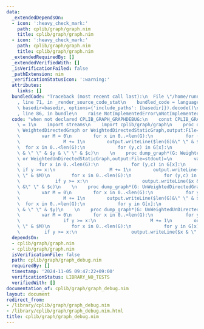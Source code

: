 ```yaml
---
data:
  _extendedDependsOn:
  - icon: ':heavy_check_mark:'
    path: cplib/graph/graph.nim
    title: cplib/graph/graph.nim
  - icon: ':heavy_check_mark:'
    path: cplib/graph/graph.nim
    title: cplib/graph/graph.nim
  _extendedRequiredBy: []
  _extendedVerifiedWith: []
  _isVerificationFailed: false
  _pathExtension: nim
  _verificationStatusIcon: ':warning:'
  attributes:
    links: []
  bundledCode: "Traceback (most recent call last):\n  File \"/home/runner/.local/lib/python3.10/site-packages/onlinejudge_verify/documentation/build.py\"\
    , line 71, in _render_source_code_stat\n    bundled_code = language.bundle(stat.path,\
    \ basedir=basedir, options={'include_paths': [basedir]}).decode()\n  File \"/home/runner/.local/lib/python3.10/site-packages/onlinejudge_verify/languages/nim.py\"\
    , line 86, in bundle\n    raise NotImplementedError\nNotImplementedError\n"
  code: "when not declared CPLIB_GRAPH_GRAPHDEBUG:\n    const CPLIB_GRAPH_GRAPHDEBUG*\
    \ = 1\n    import streams\n    import cplib/graph/graph\n    proc dump_graph*(G:\
    \ WeightedDirectedGraph or WeightedDirectedStaticGraph,output:File=stdout)=\n\
    \        var M = 0\n        for x in 0..<len(G):\n            for (y,c) in G[x]:\n\
    \                M += 1\n        output.writeLine($len(G)&\" \" & $M)\n      \
    \  for x in 0..<len(G):\n            for (y,c) in G[x]:\n                output.writeLine($x\
    \ & \" \" & $y & \" \" & $c)\n    \n    proc dump_graph*(G: WeightedUnDirectedGraph\
    \ or WeightedUnDirectedStaticGraph,output:File=stdout)=\n        var M = 0\n \
    \       for x in 0..<len(G):\n            for (y,c) in G[x]:\n               \
    \ if y >= x:\n                    M += 1\n        output.writeLine($len(G)&\"\
    \ \" & $M)\n        for x in 0..<len(G):\n            for (y,c) in G[x]:\n   \
    \             if y >= x:\n                    output.writeLine($x & \" \" & $y\
    \ &\" \" & $c)\n    \n    proc dump_graph*(G: UnWeightedDirectedGraph or UnWeightedDirectedStaticGraph,output:File=stdout)=\n\
    \        var M = 0\n        for x in 0..<len(G):\n            for y in G[x]:\n\
    \                M += 1\n        output.writeLine($len(G)&\" \" & $M)\n      \
    \  for x in 0..<len(G):\n            for y in G[x]:\n                output.writeLine($x\
    \ & \" \" & $y)\n    \n    proc dump_graph*(G: UnWeightedUnDirectedGraph or UnWeightedUnDirectedStaticGraph,output:File=stdout)=\n\
    \        var M = 0\n        for x in 0..<len(G):\n            for y in G[x]:\n\
    \                if y >= x:\n                    M += 1\n        output.writeLine($len(G)&\"\
    \ \" & $M)\n        for x in 0..<len(G):\n            for y in G[x]:\n       \
    \         if y >= x:\n                    output.writeLine($x & \" \" & $y)"
  dependsOn:
  - cplib/graph/graph.nim
  - cplib/graph/graph.nim
  isVerificationFile: false
  path: cplib/graph/graph_debug.nim
  requiredBy: []
  timestamp: '2024-11-05 09:47:22+09:00'
  verificationStatus: LIBRARY_NO_TESTS
  verifiedWith: []
documentation_of: cplib/graph/graph_debug.nim
layout: document
redirect_from:
- /library/cplib/graph/graph_debug.nim
- /library/cplib/graph/graph_debug.nim.html
title: cplib/graph/graph_debug.nim
---
```

